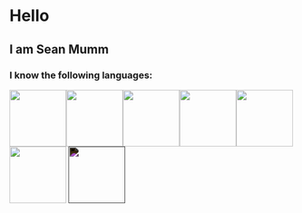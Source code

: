 # Hello
## I am Sean Mumm
### I know the following languages:
<img src="https://cdn.jsdelivr.net/gh/devicons/devicon/icons/python/python-original.svg" height="100" width="100"/><img src="https://cdn.jsdelivr.net/gh/devicons/devicon/icons/kotlin/kotlin-original.svg" height="100" width="100"/><img src="https://cdn.jsdelivr.net/gh/devicons/devicon/icons/csharp/csharp-original.svg" height="100" width="100"/><img src="https://cdn.jsdelivr.net/gh/devicons/devicon/icons/html5/html5-original.svg" height="100" width="100"/><img src="https://cdn.jsdelivr.net/gh/devicons/devicon/icons/javascript/javascript-original.svg" height="100" width="100"/><img src="https://cdn.jsdelivr.net/gh/devicons/devicon/icons/nodejs/nodejs-original.svg" height="100" width="100"/>
<img style='-webkit-filter: invert(100%);filter: invert(100%);height:100px;width: 100px;' src="https://cdn.jsdelivr.net/gh/devicons/devicon/icons/markdown/markdown-original.svg" />
